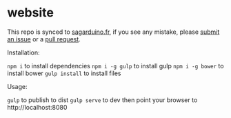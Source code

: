 # website

This repo is synced to [sagarduino.fr](http://sagarduino.fr),
if you see any mistake, please [submit an issue](https://github.com/sagarduino/website/issues)
or a [pull request](https://github.com/sagarduino/website).

Installation:

`npm i` to install dependencies
`npm i -g gulp` to install gulp
`npm i -g bower` to install bower
`gulp install` to install files

Usage:

`gulp` to publish to dist
`gulp serve` to dev
then point your browser to http://localhost:8080

